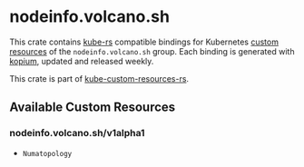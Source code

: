 <!--
SPDX-FileCopyrightText: The kube-custom-resources-rs Authors
SPDX-License-Identifier: 0BSD
 -->

# nodeinfo.volcano.sh

This crate contains [kube-rs](https://kube.rs/) compatible bindings for Kubernetes [custom resources](https://kubernetes.io/docs/tasks/extend-kubernetes/custom-resources/custom-resource-definitions/) of the `nodeinfo.volcano.sh` group. Each binding is generated with [kopium](https://github.com/kube-rs/kopium), updated and released weekly.

This crate is part of [kube-custom-resources-rs](https://github.com/metio/kube-custom-resources-rs).

## Available Custom Resources

### nodeinfo.volcano.sh/v1alpha1
- `Numatopology`
